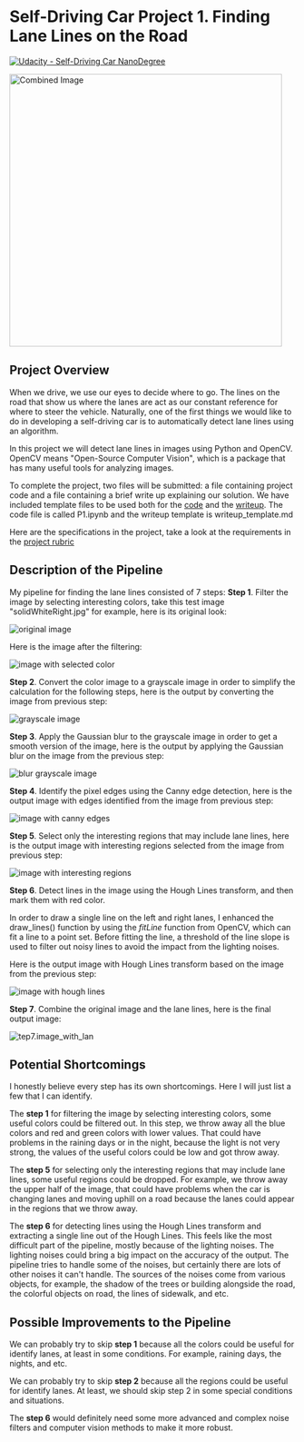 # Self-Driving Car Project 1. Finding Lane Lines on the Road

[![Udacity - Self-Driving Car NanoDegree](https://s3.amazonaws.com/udacity-sdc/github/shield-carnd.svg)](http://www.udacity.com/drive)

<img src="examples/laneLines_thirdPass.jpg" width="480" alt="Combined Image" />

## Project Overview

When we drive, we use our eyes to decide where to go. The lines on the road that show us where the lanes are act as our constant reference for where to steer the vehicle. Naturally, one of the first things we would like to do in developing a self-driving car is to automatically detect lane lines using an algorithm.

In this project we will detect lane lines in images using Python and OpenCV. OpenCV means "Open-Source Computer Vision", which is a package that has many useful tools for analyzing images.  

To complete the project, two files will be submitted: a file containing project code and a file containing a brief write up explaining our solution. We have included template files to be used both for the [code](https://github.com/udacity/CarND-LaneLines-P1/blob/master/P1.ipynb) and the [writeup](https://github.com/udacity/CarND-LaneLines-P1/blob/master/writeup_template.md). The code file is called P1.ipynb and the writeup template is writeup_template.md 

Here are the specifications in the project, take a look at the requirements in the [project rubric](https://review.udacity.com/#!/rubrics/322/view)

## Description of the Pipeline

My pipeline for finding the lane lines consisted of 7 steps:
**Step 1**. Filter the image by selecting interesting colors, take this test image "solidWhiteRight.jpg" for example, here is its original look:

![original image](writeup_images/solidWhiteRight.jpg)

Here is the image after the filtering:

![image with selected color](writeup_images/Step1.selected_color.jpg)



**Step 2**. Convert the color image to a grayscale image in order to simplify the calculation for the following steps, here is the output by converting the image from previous step:

![grayscale image](writeup_images/Step2.gray_image.jpg)



**Step 3**. Apply the Gaussian blur to the grayscale image in order to get a smooth version of the image, here is the output by applying the Gaussian blur on the image from the previous step:

![blur grayscale image](writeup_images/Step3.blur_gray_image.jpg)



**Step 4**. Identify the pixel edges using the Canny edge detection, here is the output image with edges identified from the image from previous step:

![image with canny edges](writeup_images/Step4.edges.jpg)



**Step 5**. Select only the interesting regions that may include lane lines, here is the output image with interesting regions selected from the image from previous step:

![image with interesting regions](writeup_images/Step5.edges_in_ROI.jpg)



**Step 6**. Detect lines in the image using the Hough Lines transform, and then mark them with red color. 

In order to draw a single line on the left and right lanes, I enhanced the draw_lines() function by using the *fitLine* function from OpenCV, which can fit a line to a point set. Before fitting the line, a threshold of the line slope is used to filter out noisy lines to avoid the impact from the lighting noises.

Here is the output image with Hough Lines transform based on the image from the previous step:

![image with hough lines](writeup_images/Step6.hough_lines.jpg)



**Step 7**. Combine the original image and the lane lines, here is the final output image:

![tep7.image_with_lan](writeup_images/Step7.image_with_lane.jpg)




## Potential Shortcomings
I honestly believe every step has its own shortcomings. Here I will just list a few that I can identify.

The **step 1** for filtering the image by selecting interesting colors, some useful colors could be filtered out. In this step, we throw away all the blue colors and red and green colors with lower values. That could have problems in the raining days or in the night, because the light is not very strong, the values of the useful colors could be low and got throw away.

The **step 5** for selecting only the interesting regions that may include lane lines, some useful regions could be dropped. For example, we throw away the upper half of the image, that could have problems when the car is changing lanes and moving uphill on a road because the lanes could appear in the regions that we throw away.

The **step 6** for detecting lines using the Hough Lines transform and extracting a single line out of the Hough Lines. This feels like the most difficult part of the pipeline, mostly because of the lighting noises. The lighting noises could bring a big impact on the accuracy of the output. The pipeline tries to handle some of the noises, but certainly there are lots of other noises it can't handle. The sources of the noises come from various objects, for example, the shadow of the trees or building alongside the road, the colorful objects on road, the lines of sidewalk, and etc.

## Possible Improvements to the Pipeline
We can probably try to skip **step 1** because all the colors could be useful for identify lanes, at least in some conditions. For example, raining days, the nights, and etc.

We can probably try to skip **step 2** because all the regions could be useful for identify lanes. At least, we should skip step 2 in some special conditions and situations.

The **step 6** would definitely need some more advanced and complex noise filters and computer vision methods to make it more robust.
